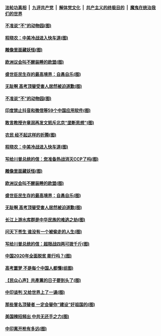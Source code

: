 ####  [法轮功真相](../../../../basic/blob/master/README.md?t=06301731) &nbsp;|&nbsp; [九评共产党](../../../../9ping.md/blob/master/README.md?t=06301731) &nbsp;|&nbsp; [解体党文化](../../../../jtdwh.md/blob/master/README.md?t=06301731)  &nbsp;|&nbsp; [共产主义的终极目的](../../../../gczydzjmd.md/blob/master/README.md?t=06301731) &nbsp;|&nbsp; [魔鬼在统治我们的世界](../../../../mgztzwmdsj.md/blob/master/README.md?t=06301731) 

#### [不准说“不”的动物园(图)](../pages/p4/938192.md?t=06301731) 

#### [程晓农：中美冷战进入快车道(图)](../pages/p4/938157.md?t=06301731) 

#### [雕像里面藏妖怪(图)](../pages/p4/937959.md?t=06301731) 

#### [欧洲议会叫不醒装睡的欧盟(图)](../pages/p4/938033.md?t=06301731) 

#### [盛世臣民生存的最高境界：自愚自乐(图)](../pages/p4/938023.md?t=06301731) 

#### [无耻啊 高考顶替受害人居然被迫道歉(图)](../pages/p4/938030.md?t=06301731) 

#### [不准说“不”的动物园(图)](../pages/p4/938192.md?t=06301731) 

#### [印度禁止抖音和微信等59个中国应用软件(图)](../pages/p4/938164.md?t=06301731) 

#### [敢言教授许章润再发文怒斥北京“垄断思想”(图)](../pages/p4/938162.md?t=06301731) 

#### [农民 经不起这样的折腾(图)](../pages/p4/938158.md?t=06301731) 

#### [程晓农：中美冷战进入快车道(图)](../pages/p4/938157.md?t=06301731) 

#### [写给川普总统的信：您准备热战消灭CCP了吗(图)](../pages/p4/938153.md?t=06301731) 

#### [雕像里面藏妖怪(图)](../pages/p4/937959.md?t=06301731) 

#### [欧洲议会叫不醒装睡的欧盟(图)](../pages/p4/938033.md?t=06301731) 

#### [盛世臣民生存的最高境界：自愚自乐(图)](../pages/p4/938023.md?t=06301731) 

#### [无耻啊 高考顶替受害人居然被迫道歉(图)](../pages/p4/938030.md?t=06301731) 

#### [长江上游水库群是中华民族的难逃之劫(图)](../pages/p4/938022.md?t=06301731) 

#### [问天下苍生 谁没有一个被偷走的人生(图)](../pages/p4/938026.md?t=06301731) 

#### [写给川普总统的信：超限战四两可拨千斤(图)](../pages/p4/938021.md?t=06301731) 

#### [中国2020年全面脱贫 能行吗？(图)](../pages/p4/937928.md?t=06301731) 

#### [高考噩梦 不是每个中国人都懂(组图)](../pages/p4/937927.md?t=06301731) 

#### [【民众心声】共產黨的日子要到头了(图)](../pages/p4/937474.md?t=06301731) 

#### [中印谈判 又给世界上了一课(图)](../pages/p4/937868.md?t=06301731) 

#### [那些冒名顶替者 一定会替你“建设”好祖国的(图)](../pages/p4/937925.md?t=06301731) 

#### [美国辣招频出 中共无还手之力(图)](../pages/p4/937916.md?t=06301731) 

#### [中印离开枪有多远(图)](../pages/p4/937913.md?t=06301731) 

